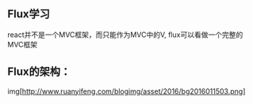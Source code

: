 ## Flux学习
  react并不是一个MVC框架，而只能作为MVC中的V, flux可以看做一个完整的MVC框架
  
## Flux的架构：
  img[http://www.ruanyifeng.com/blogimg/asset/2016/bg2016011503.png]
